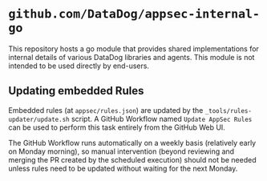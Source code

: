 # `github.com/DataDog/appsec-internal-go`

This repository hosts a go module that provides shared implementations for
internal details of various DataDog libraries and agents. This module is not
intended to be used directly by end-users.

## Updating embedded Rules

Embedded rules (at `appsec/rules.json`) are updated by the
`_tools/rules-updater/update.sh` script. A GitHub Workflow named
`Update AppSec Rules` can be used to perform this task entirely from the GitHub
Web UI.

The GitHub Workflow runs automatically on a weekly basis (relatively early on
Monday morning), so manual intervention (beyond reviewing and merging the PR
created by the scheduled execution) should not be needed unless rules need to be
updated without waiting for the next Monday.
